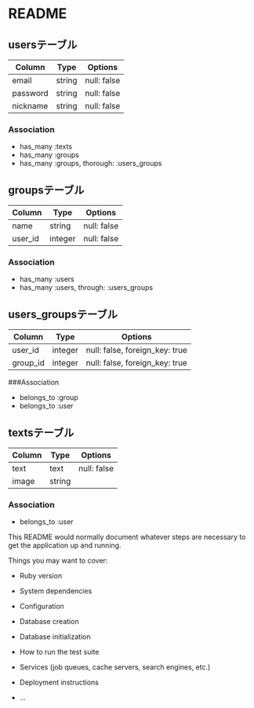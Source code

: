 # README

## usersテーブル
|Column|Type|Options|
|------|----|-------|
|email|string|null: false|
|password|string|null: false|
|nickname|string|null: false|
### Association
- has_many :texts
- has_many :groups
- has_many  :groups, thorough:  :users_groups

## groupsテーブル
|Column|Type|Options|
|------|----|-------|
|name|string|null: false|
|user_id|integer|null: false|
### Association
- has_many :users
- has_many  :users, through:  :users_groups


## users_groupsテーブル
|Column|Type|Options|
|------|----|-------|
|user_id|integer|null: false, foreign_key: true|
|group_id|integer|null: false, foreign_key: true|
###Association
- belongs_to :group
- belongs_to :user

## textsテーブル
|Column|Type|Options|
|------|----|-------|
|text|text|null: false|
|image|string||
### Association
- belongs_to :user


This README would normally document whatever steps are necessary to get the
application up and running.

Things you may want to cover:

* Ruby version

* System dependencies

* Configuration

* Database creation

* Database initialization

* How to run the test suite

* Services (job queues, cache servers, search engines, etc.)

* Deployment instructions

* ...
